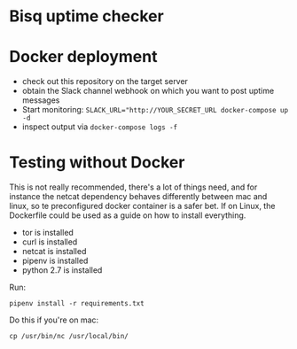 # Bisq uptime checker

# Docker deployment

* check out this repository on the target server
* obtain the Slack channel webhook on which you want to post uptime messages
* Start monitoring: ```SLACK_URL="http://YOUR_SECRET_URL docker-compose up -d```
* inspect output via ```docker-compose logs -f```

# Testing without Docker

This is not really recommended, there's a lot of things need, and for instance the netcat dependency behaves
differently between mac and linux, so te preconfigured docker container is a safer bet. If on Linux, the Dockerfile 
could be used as a guide on how to install everything. 

* tor is installed
* curl is installed
* netcat is installed
* pipenv is installed
* python 2.7 is installed

Run:
```
pipenv install -r requirements.txt
```

Do this if you're on mac:

```
cp /usr/bin/nc /usr/local/bin/
```
